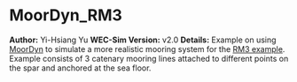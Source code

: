 # MoorDyn_RM3

**Author:**          Yi-Hsiang Yu
**WEC-Sim Version:** v2.0
**Details:**         Example on using [MoorDyn](http://wec-sim.github.io/WEC-Sim/features.html#using-moordyn) to simulate a more realistic mooring system for the [RM3 example](http://wec-sim.github.io/WEC-Sim/tutorials.html#two-body-point-absorber-rm3).
Example consists of 3 catenary mooring lines attached to different points on the spar and anchored at the sea floor.   

